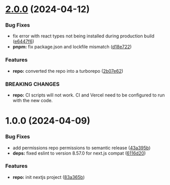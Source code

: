 # [2.0.0](https://github.com/rikhall1515/nextjs-project-template/compare/v1.0.0...v2.0.0) (2024-04-12)

### Bug Fixes

- fix error with react types not being installed during production build ([e6447f6](https://github.com/rikhall1515/nextjs-project-template/commit/e6447f6e8c09ffcaca8f61a2bdbbcd195002c806))
- **pnpm:** fix package.json and lockfile mismatch ([d18e722](https://github.com/rikhall1515/nextjs-project-template/commit/d18e7225b964d6fc6ea36f8200286e7b07afe453))

### Features

- **repo:** converted the repo into a turborepo ([2b07e62](https://github.com/rikhall1515/nextjs-project-template/commit/2b07e6244a0e95d4d8494231fa3914d90d340974))

### BREAKING CHANGES

- **repo:** CI scripts will not work. CI and Vercel need to be configured to run with the new
  code.

# 1.0.0 (2024-04-09)

### Bug Fixes

- add permissions repo permissions to semantic release ([43a395b](https://github.com/rikhall1515/nextjs-project-template/commit/43a395bec146b1d6c3e0d1e68755c6100fc03304))
- **deps:** fixed eslint to version 8.57.0 for next.js compat ([6116d20](https://github.com/rikhall1515/nextjs-project-template/commit/6116d20415786bf11e81ab02975becff51bf50da))

### Features

- **repo:** init nextjs project ([83a365b](https://github.com/rikhall1515/nextjs-project-template/commit/83a365b8a1ce01da9a10751f38d6b25b847f80be))
